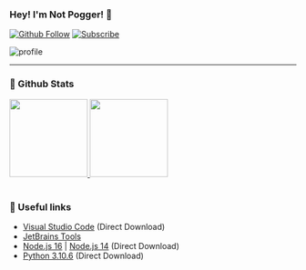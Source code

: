 ### Hey! I'm Not Pogger! 👋
[![Github Follow](https://img.shields.io/github/followers/not-pogger?color=1DA1F2&logo=github&label=Follow&style=for-the-badge)](https://github.com/not-pogger)
[![Subscribe](https://img.shields.io/badge/SUBSCRIBE-red?logo=youtube&style=for-the-badge)](https://www.youtube.com/channel/UCNJ-E6mXluBpM0lybA8jCqQ?sub_confirmation=1)

![profile](https://discord.c99.nl/widget/theme-2/535128034030649344.png)
<br />

<hr>

### 🧬 Github Stats
<a href="https://github.com/not_pogger"><img height="137px" src="https://github-readme-stats.vercel.app/api?username=not-pogger&count_private=true&theme=radical" /> <img height="137px" src="https://github-readme-stats.vercel.app/api/top-langs/?username=not_pogger&hide=html&hide_title=true&layout=compact&langs_count=7&exclude_repo=comp426,Redventures-Movie-Quotes&theme=radical" /></a>
<br />
<br />
### 🔗 Useful links
 
- [Visual Studio Code](https://code.visualstudio.com/docs/?dv=win) (Direct Download)
- [JetBrains Tools](https://www.jetbrains.com/products/#type=ide)
- [Node.js 16](https://nodejs.org/dist/v16.15.1/node-v16.15.1-x64.msi) | [Node.js 14](https://nodejs.org/dist/v14.15.5/node-v14.15.5-x64.msi) (Direct Download)
- [Python 3.10.6](https://www.python.org/ftp/python/3.10.6/python-3.10.6-amd64.exe) (Direct Download)

